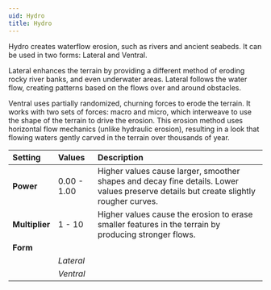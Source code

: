 ```yaml
---
uid: Hydro
title: Hydro
---
```


Hydro creates waterflow erosion, such as rivers and ancient seabeds. It can be used in two forms: Lateral and Ventral.

Lateral enhances the terrain by providing a different method of eroding rocky river banks, and even underwater areas. Lateral follows the water flow, creating patterns based on the flows over and around obstacles. 

Ventral uses partially randomized, churning forces to erode the terrain. It works with two sets of forces: macro and micro, which interweave to use the shape of the terrain to drive the erosion. This erosion method uses horizontal flow mechanics (unlike hydraulic erosion), resulting in a look that flowing waters gently carved in the terrain over thousands of year.

 
| Setting        | Values      | Description                                                                                                                           |
| :------------- | :---------- | :------------------------------------------------------------------------------------------------------------------------------------ |
| **Power**      | 0.00 - 1.00 | Higher values cause larger, smoother shapes and decay fine details. Lower values preserve details but create slightly rougher curves. |
| **Multiplier** | 1 - 10      | Higher values cause the erosion to erase smaller features in the terrain by producing stronger flows.                             |
| **Form**       |             |
|                | *Lateral*   |                                                                                                                                       |
|                | *Ventral*   |                                                                                                                                       |



